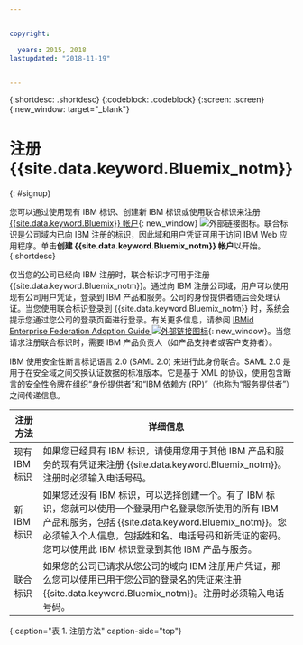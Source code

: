 ```yaml
---


copyright:

  years: 2015, 2018
lastupdated: "2018-11-19"


---
```


{:shortdesc: .shortdesc}
{:codeblock: .codeblock}
{:screen: .screen}
{:new_window: target="_blank"}


# 注册 {{site.data.keyword.Bluemix_notm}}
{: #signup}

您可以通过使用现有 IBM 标识、创建新 IBM 标识或使用联合标识来注册 [{{site.data.keyword.Bluemix}} 帐户](https://cloud.ibm.com){: new_window} ![外部链接图标](../icons/launch-glyph.svg "外部链接图标")。联合标识是公司域内已向 IBM 注册的标识，因此域和用户凭证可用于访问 IBM Web 应用程序。单击**创建 {{site.data.keyword.Bluemix_notm}} 帐户**以开始。
{:shortdesc}

仅当您的公司已经向 IBM 注册时，联合标识才可用于注册 {{site.data.keyword.Bluemix_notm}}。通过向 IBM 注册公司域，用户可以使用现有公司用户凭证，登录到 IBM 产品和服务。公司的身份提供者随后会处理认证。当您使用联合标识登录到 {{site.data.keyword.Bluemix_notm}} 时，系统会提示您通过您公司的登录页面进行登录。有关更多信息，请参阅 [IBMid Enterprise Federation Adoption Guide ![外部链接图标](../icons/launch-glyph.svg)](https://ibm.box.com/v/IBMid-Federation-Guide){: new_window}。当您请求注册联合标识时，需要 IBM 产品负责人（如产品支持者或客户支持者）。

IBM 使用安全性断言标记语言 2.0 (SAML 2.0) 来进行此身份联合。SAML 2.0 是用于在安全域之间交换认证数据的标准版本。它是基于 XML 的协议，使用包含断言的安全性令牌在组织“身份提供者”和“IBM 依赖方 (RP)”（也称为“服务提供者”）之间传递信息。

|注册方法|详细信息|    
|-----------------|---------|
|现有 IBM 标识|如果您已经具有 IBM 标识，请使用您用于其他 IBM 产品和服务的现有凭证来注册 {{site.data.keyword.Bluemix_notm}}。注册时必须输入电话号码。|
|新 IBM 标识|如果您还没有 IBM 标识，可以选择创建一个。有了 IBM 标识，您就可以使用一个登录用户名登录您所使用的所有 IBM 产品和服务，包括 {{site.data.keyword.Bluemix_notm}}。您必须输入个人信息，包括姓和名、电话号码和新凭证的密码。您可以使用此 IBM 标识登录到其他 IBM 产品与服务。|
|联合标识|如果您的公司已请求从您公司的域向 IBM 注册用户凭证，那么您可以使用已用于您公司的登录名的凭证来注册 {{site.data.keyword.Bluemix_notm}}。注册时必须输入电话号码。|
{:caption="表 1. 注册方法" caption-side="top"}
